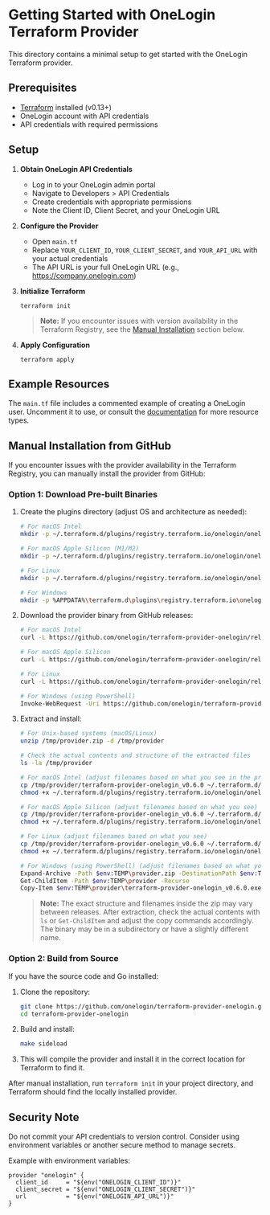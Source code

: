 # Getting Started with OneLogin Terraform Provider

This directory contains a minimal setup to get started with the OneLogin Terraform provider.

## Prerequisites

- [Terraform](https://www.terraform.io/downloads.html) installed (v0.13+)
- OneLogin account with API credentials
- API credentials with required permissions

## Setup

1. **Obtain OneLogin API Credentials**
   - Log in to your OneLogin admin portal
   - Navigate to Developers > API Credentials
   - Create credentials with appropriate permissions
   - Note the Client ID, Client Secret, and your OneLogin URL

2. **Configure the Provider**
   - Open `main.tf`
   - Replace `YOUR_CLIENT_ID`, `YOUR_CLIENT_SECRET`, and `YOUR_API_URL` with your actual credentials
   - The API URL is your full OneLogin URL (e.g., https://company.onelogin.com)

3. **Initialize Terraform**
   ```
   terraform init
   ```

   > **Note:** If you encounter issues with version availability in the Terraform Registry, see the [Manual Installation](#manual-installation-from-github) section below.

4. **Apply Configuration**
   ```
   terraform apply
   ```

## Example Resources

The `main.tf` file includes a commented example of creating a OneLogin user. Uncomment it to use, or consult the [documentation](https://registry.terraform.io/providers/onelogin/onelogin/latest/docs) for more resource types.

## Manual Installation from GitHub

If you encounter issues with the provider availability in the Terraform Registry, you can manually install the provider from GitHub:

### Option 1: Download Pre-built Binaries

1. Create the plugins directory (adjust OS and architecture as needed):
   ```bash
   # For macOS Intel
   mkdir -p ~/.terraform.d/plugins/registry.terraform.io/onelogin/onelogin/0.6.0/darwin_amd64

   # For macOS Apple Silicon (M1/M2)
   mkdir -p ~/.terraform.d/plugins/registry.terraform.io/onelogin/onelogin/0.6.0/darwin_arm64

   # For Linux
   mkdir -p ~/.terraform.d/plugins/registry.terraform.io/onelogin/onelogin/0.6.0/linux_amd64

   # For Windows
   mkdir -p %APPDATA%\terraform.d\plugins\registry.terraform.io\onelogin\onelogin\0.6.0\windows_amd64
   ```

2. Download the provider binary from GitHub releases:
   ```bash
   # For macOS Intel
   curl -L https://github.com/onelogin/terraform-provider-onelogin/releases/download/v0.6.0/terraform-provider-onelogin_0.6.0_darwin_amd64.zip -o /tmp/provider.zip

   # For macOS Apple Silicon
   curl -L https://github.com/onelogin/terraform-provider-onelogin/releases/download/v0.6.0/terraform-provider-onelogin_0.6.0_darwin_arm64.zip -o /tmp/provider.zip

   # For Linux
   curl -L https://github.com/onelogin/terraform-provider-onelogin/releases/download/v0.6.0/terraform-provider-onelogin_0.6.0_linux_amd64.zip -o /tmp/provider.zip

   # For Windows (using PowerShell)
   Invoke-WebRequest -Uri https://github.com/onelogin/terraform-provider-onelogin/releases/download/v0.6.0/terraform-provider-onelogin_0.6.0_windows_amd64.zip -OutFile $env:TEMP\provider.zip
   ```

3. Extract and install:
   ```bash
   # For Unix-based systems (macOS/Linux)
   unzip /tmp/provider.zip -d /tmp/provider

   # Check the actual contents and structure of the extracted files
   ls -la /tmp/provider

   # For macOS Intel (adjust filenames based on what you see in the previous step)
   cp /tmp/provider/terraform-provider-onelogin_v0.6.0 ~/.terraform.d/plugins/registry.terraform.io/onelogin/onelogin/0.6.0/darwin_amd64/
   chmod +x ~/.terraform.d/plugins/registry.terraform.io/onelogin/onelogin/0.6.0/darwin_amd64/terraform-provider-onelogin_v0.6.0

   # For macOS Apple Silicon (adjust filenames based on what you see)
   cp /tmp/provider/terraform-provider-onelogin_v0.6.0 ~/.terraform.d/plugins/registry.terraform.io/onelogin/onelogin/0.6.0/darwin_arm64/
   chmod +x ~/.terraform.d/plugins/registry.terraform.io/onelogin/onelogin/0.6.0/darwin_arm64/terraform-provider-onelogin_v0.6.0

   # For Linux (adjust filenames based on what you see)
   cp /tmp/provider/terraform-provider-onelogin_v0.6.0 ~/.terraform.d/plugins/registry.terraform.io/onelogin/onelogin/0.6.0/linux_amd64/
   chmod +x ~/.terraform.d/plugins/registry.terraform.io/onelogin/onelogin/0.6.0/linux_amd64/terraform-provider-onelogin_v0.6.0

   # For Windows (using PowerShell) (adjust filenames based on what you see)
   Expand-Archive -Path $env:TEMP\provider.zip -DestinationPath $env:TEMP\provider
   Get-ChildItem -Path $env:TEMP\provider -Recurse
   Copy-Item $env:TEMP\provider\terraform-provider-onelogin_v0.6.0.exe $env:APPDATA\terraform.d\plugins\registry.terraform.io\onelogin\onelogin\0.6.0\windows_amd64\
   ```

   > **Note:** The exact structure and filenames inside the zip may vary between releases. After extraction, check the actual contents with `ls` or `Get-ChildItem` and adjust the copy commands accordingly. The binary may be in a subdirectory or have a slightly different name.

### Option 2: Build from Source

If you have the source code and Go installed:

1. Clone the repository:
   ```bash
   git clone https://github.com/onelogin/terraform-provider-onelogin.git
   cd terraform-provider-onelogin
   ```

2. Build and install:
   ```bash
   make sideload
   ```

3. This will compile the provider and install it in the correct location for Terraform to find it.

After manual installation, run `terraform init` in your project directory, and Terraform should find the locally installed provider.

## Security Note

Do not commit your API credentials to version control. Consider using environment variables or another secure method to manage secrets.

Example with environment variables:
```hcl
provider "onelogin" {
  client_id     = "${env("ONELOGIN_CLIENT_ID")}"
  client_secret = "${env("ONELOGIN_CLIENT_SECRET")}"
  url           = "${env("ONELOGIN_API_URL")}"
}
```